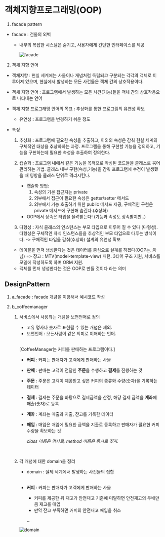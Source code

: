 # 객체지향프로그래밍(OOP)
1. facade pattern
- facade : 건물의 외벽
    - 내부의 복잡한 시스템은 숨기고, 사용자에게 간단한 인터페이스를 제공
    
        ![facade](https://upload.wikimedia.org/wikipedia/commons/thumb/5/56/UML_DP_Façade.png/440px-UML_DP_Façade.png)

2. 객체 지향 언어
- 객체지향 : 현실 세계에는 사물이나 개념처럼 독립되고 구분되는 각각의 객체로 이루어져 있으며, 현실에서 발생하는 모든 사건들은 객체 간의 상호작용이다.

- 객체 지향 언어 : 프로그램에서 발생하는 모든 사건(기능)들을 객체 간의 상호작용으로 나타내는 언어

- 객체 지향 프로그래밍 언어의 목표 : 추상화를 통한 프로그램의 유연성 확보
    * 유연성 : 프로그램을 변경하기 쉬운 정도

- 특징
    1. 추상화 : 프로그램에 필요한 속성을 추출하고, 이외의 속성은 감춰 현실 세계의 구체적인 대상을 추상화하는 과정. 프로그램을 통해 구현할 기능을 정의하고, 기능을 구현하는데 필요한 속성을 추출하여 정의한다.

    2. 캡슐화 : 프로그램 내에서 같은 기능을 목적으로 작성된 코드들을 클래스로 묶어 관리하는 기법. 클래스 내부 구현(속성,기능)을 감춰 프로그램에 수정이 발생했을 때 영향을 클래스 단위로 격리시킨다.
        - 캡슐화 방법:
            1. 속성의 기본 접근자는 private
            2. 외부에서 접근이 필요한 속성은 getter/setter 메서드
            3. 외부에서 기능 호출하기 위한 public 메서드 제공, 구체적인 구현은 private 메서드에 구현해 숨긴다.(추상화)

        * OOP에서 상속은 타입을 물려받는다! (기능과 속성도 상속받지만..)
    
    3. 다형성 : 자식 클래스의 인스턴스는 부모 타입으로 이루어 질 수 있다 (다형성). 다형성은 구체적인 자식 인스턴스들을 추상적인 부모 타입으로 다루는 방식이다. -> 구체적인 타입을 감춰(추상화) 설계의 유연성 확보

    * 테이블을 먼저 생성한다는 것은 데이터를 중심으로 설계를 하겠다(OOP는..아님) => 장고 : MTV(model-template-view) 패턴. 3티어 구조 지원, 서비스를 모델에 작성하도록 하며 ORM 지원. 
    * 객체를 먼저 생성한다는 것은 OOP로 만들 것이다 라는 의미


## DesignPattern
1. a_facade : facade 개념을 이용해서 예시코드 작성
2. b_coffeemanager 
    1. 서비스에서 사용되는 개념을 보편언어로 정의
        - 고유 명사나 숫자로 표현될 수 있는 개념은 제외.
        - 보편언어 : 모든사람이 같은 의미로 이해하는 언어.
        
        <br>

        [CoffeeManager는 커피를 판매하는 프로그램이다.] 
        - **커피** : 커피는 판매자가 고객에게 판매하는 사물
        - **판매** : 판매는 고객이 전달한 **주문**을 수행하고 **결제**를 진행하는 것
        - **주문** : 주문은 고객이 제공받고 싶은 커피의 종류와 수량(숫자)을 기록하는 데이터
        - **결제** : 결제는 주문을 바탕으로 결제금액을 산정, 해당 결제 금액을 **계좌**에 매출(숫자)로 등록
        - **계좌** : 계좌는 매출과 지출, 잔고를 기록한 데이터
        - **매입** : 매입은 매입에 필요한 금액을 지출로 등록하고 판매자가 필요한 커피 수량을 확보하는 것

            *class 이름은 명사로, method 이름은 동사로 짓자.*

    <br>

    2. 각 개념에 대한 domain을 정리
        - domain : 실제 세계에서 발생하는 사건들의 집합

        <br>

        - **커피** : 커피는 판매자가 고객에게 판매하는 사물
            - 커피를 제공한 뒤 재고가 안전재고 기준에 미달하면 안전재고의 두배만큼 재고를 매입
            - 만약 잔고 부족하면 커피의 안전재고 매입을 취소
        
            ...

        ![domain]()

